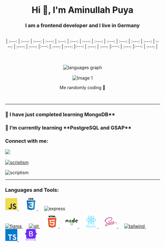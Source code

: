 <h1 align="center">Hi 👋, I'm Aminullah Puya</h1>
<h3 align="center">I am a frontend developer and I live in Germany</h3>
<br/>
<div align="center">
  | :---: | :---: | :---: | :---: | :---: | :---: | :---: | :---: | :---: | :---: | :---: | :---: | :---: | :---: | :---: |:---: | :---: | :---: |:---: | :---: | :---: |:---: | :---: |:---: | :---: |
</div>
<br/>
<br/>
<br />

<div align="center">
  <img src="https://github-readme-stats.vercel.app/api/top-langs?username=scriptism&locale=en&hide_title=false&layout=compact&card_width=650&langs_count=5&theme=dracula&hide_border=false" height="350" alt="languages graph" />
</div>
<br/>
<div align="center">
 <img height="300" src="https://media.tenor.com/IieZUsqoYCwAAAAM/developer.gif width="450" alt="Image 1" "/>
  <p>Me randomly coding 🤍 </p>
</div>
<br/>
<hr/>

<div align="left">
  <h3>🌱 I have just completed learning MongoDB**</h3>
<h3>🌱 I’m currently learning **PostgreSQL and GSAP**</h3>
<!-- <p> <img src="https://komarev.com/ghpvc/?username=scriptism&label=Profile%20views&color=0e75b6&style=flat" alt="scriptism" /> </p> -->
  </div>

<h3 align="left">Connect with me:</h3>
<a href="https://scriptism.github.io/scriptism.tech_portfolio/" target="_blank"><img src="https://img.shields.io/badge/-My%20Portfolio-blue"></a> 
<p align="left">
<a href="https://linkedin.com/in/scriptism" target="blank"><img align="center" src="https://raw.githubusercontent.com/rahuldkjain/github-profile-readme-generator/master/src/images/icons/Social/linked-in-alt.svg" alt="scriptism" height="30" width="40" /></a>
</p>
<p><img align="center" src="https://github-readme-streak-stats.herokuapp.com/?user=scriptism&" alt="scriptism" /></p>
<hr>
<h3 align="left">Languages and Tools:</h3>
<p align="left"> 
  <a href="https://developer.mozilla.org/en-US/docs/Web/JavaScript" target="_blank" rel="noreferrer"> <img src="https://raw.githubusercontent.com/devicons/devicon/master/icons/javascript/javascript-original.svg" alt="javascript" width="40" height="40"/> </a>&nbsp;&nbsp;&nbsp;&nbsp;
  <a href="https://www.w3schools.com/css/" target="_blank" rel="noreferrer"> <img src="https://raw.githubusercontent.com/devicons/devicon/master/icons/css3/css3-original-wordmark.svg" alt="css3" width="40" height="40"/> </a>&nbsp;&nbsp;&nbsp;&nbsp;
<img src="https://img.shields.io/badge/-Express-000000?style=flat-square&logo=express&logoColor=white" alt="express" height="40"/>&nbsp;&nbsp;&nbsp;&nbsp;

  <a href="https://www.figma.com/" target="_blank" rel="noreferrer"> <img src="https://www.vectorlogo.zone/logos/figma/figma-icon.svg" alt="figma" width="40" height="40"/> </a>&nbsp;&nbsp;&nbsp;&nbsp;
  <a href="https://git-scm.com/" target="_blank" rel="noreferrer"> <img src="https://www.vectorlogo.zone/logos/git-scm/git-scm-icon.svg" alt="git" width="40" height="40"/> </a>&nbsp;&nbsp;&nbsp;&nbsp;
  <a href="https://www.w3.org/html/" target="_blank" rel="noreferrer"> <img src="https://raw.githubusercontent.com/devicons/devicon/master/icons/html5/html5-original-wordmark.svg" alt="html5" width="40" height="40"/> </a>&nbsp;&nbsp;&nbsp;&nbsp;
  <a href="https://nodejs.org" target="_blank" rel="noreferrer"> <img src="https://raw.githubusercontent.com/devicons/devicon/master/icons/nodejs/nodejs-original-wordmark.svg" alt="nodejs" width="40" height="40"/> </a>&nbsp;&nbsp;&nbsp;&nbsp;
  <a href="https://reactjs.org/" target="_blank" rel="noreferrer"> <img src="https://raw.githubusercontent.com/devicons/devicon/master/icons/react/react-original-wordmark.svg" alt="react" width="40" height="40"/> </a>&nbsp;&nbsp;&nbsp;&nbsp;
  <a href="https://sass-lang.com" target="_blank" rel="noreferrer"> <img src="https://raw.githubusercontent.com/devicons/devicon/master/icons/sass/sass-original.svg" alt="sass" width="40" height="40"/> </a>&nbsp;&nbsp;&nbsp;&nbsp;
  <a href="https://tailwindcss.com/" target="_blank" rel="noreferrer"> <img src="https://www.vectorlogo.zone/logos/tailwindcss/tailwindcss-icon.svg" alt="tailwind" width="40" height="40"/> </a>&nbsp;&nbsp;&nbsp;&nbsp;
  <a href="https://www.typescriptlang.org/" target="_blank" rel="noreferrer"> <img src="https://raw.githubusercontent.com/devicons/devicon/master/icons/typescript/typescript-original.svg" alt="typescript" width="40" height="40"/> </a>&nbsp;&nbsp;&nbsp;&nbsp;
  <a href="https://getbootstrap.com" target="_blank" rel="noreferrer"> <img src="https://raw.githubusercontent.com/devicons/devicon/master/icons/bootstrap/bootstrap-plain-wordmark.svg" alt="bootstrap" width="40" height="40"/> </a> 
</p>


  



